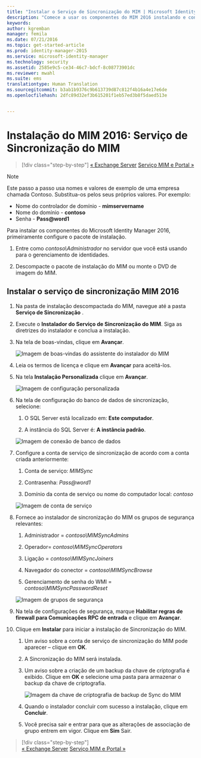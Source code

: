```yaml
---
title: "Instalar o Serviço de Sincronização do MIM | Microsoft Identity Manager"
description: "Comece a usar os componentes do MIM 2016 instalando e configurando o Serviço de Sincronização."
keywords: 
author: kgremban
manager: femila
ms.date: 07/21/2016
ms.topic: get-started-article
ms.prod: identity-manager-2015
ms.service: microsoft-identity-manager
ms.technology: security
ms.assetid: 2585e9c5-ce34-46c7-bdcf-8c08773901dc
ms.reviewer: mwahl
ms.suite: ems
translationtype: Human Translation
ms.sourcegitcommit: b3ab1b9376c9b613739d87c812f4b16a4e17e6de
ms.openlocfilehash: 2dfc89d32ef3b615201f1eb57ed3b8f5daed513e


---
```


# Instalação do MIM 2016: Serviço de Sincronização do MIM

>[!div class="step-by-step"]
[« Exchange Server](prepare-server-exchange.md)
[Serviço MIM e Portal »](install-mim-service-portal.md)

> [!NOTE]
> Este passo a passo usa nomes e valores de exemplo de uma empresa chamada Contoso. Substitua-os pelos seus próprios valores. Por exemplo:
> - Nome do controlador de domínio - **mimservername**
> - Nome do domínio - **contoso**
> - Senha - **Pass@word1**

Para instalar os componentes do Microsoft Identity Manager 2016, primeiramente configure o pacote de instalação.

1. Entre como *contoso\Administrador* no servidor que você está usando para o gerenciamento de identidades.

2. Descompacte o pacote de instalação do MIM ou monte o DVD de imagem do MIM.

## Instalar o serviço de sincronização MIM 2016

1. Na pasta de instalação descompactada do MIM, navegue até a pasta **Serviço de Sincronização** .

2. Execute o **Instalador do Serviço de Sincronização do MIM**. Siga as diretrizes do instalador e conclua a instalação.

3. Na tela de boas-vindas, clique em **Avançar**.

    ![Imagem de boas-vindas do assistente do instalador do MIM](media/MIM-Install1.png)

4. Leia os termos de licença e clique em **Avançar** para aceitá-los.

5. Na tela **Instalação Personalizada** clique em **Avançar**.

    ![Imagem de configuração personalizada](media/MIM-Install2.png)

6.  Na tela de configuração do banco de dados de sincronização, selecione:

    1.  O SQL Server está localizado em: **Este computador**.

    2.  A instância do SQL Server é: **A instância padrão**.

    ![Imagem de conexão de banco de dados](media/MIM-Install3.png)

7.  Configure a conta de serviço de sincronização de acordo com a conta criada anteriormente:

    1.  Conta de serviço: *MIMSync*

    2.  Contrasenha: *Pass@word1*

    3.  Domínio da conta de serviço ou nome do computador local: *contoso*

    ![Imagem de conta de serviço](media/MIM-Install4.png)

8.  Fornece ao instalador de sincronização do MIM os grupos de segurança relevantes:

    1. Administrador = *contoso\MIMSyncAdmins*

    2. Operador= *contoso\MIMSyncOperators*

    3. Ligação = *contoso\MIMSyncJoiners*

    4. Navegador do conector = *contoso\MIMSyncBrowse*

    5. Gerenciamento de senha do WMI = *contoso\MIMSyncPasswordReset*

    ![Imagem de grupos de segurança](media/MIM-Install5.png)

9. Na tela de configurações de segurança, marque **Habilitar regras de firewall para Comunicações RPC de entrada** e clique em **Avançar**.

10. Clique em **Instalar** para iniciar a instalação de Sincronização do MIM.

    1. Um aviso sobre a conta de serviço de sincronização do MIM pode aparecer – clique em **OK**.

    2. A Sincronização do MIM será instalada.

    3. Um aviso sobre a criação de um backup da chave de criptografia é exibido. Clique em **OK** e selecione uma pasta para armazenar o backup da chave de criptografia.

        ![Imagem da chave de criptografia de backup de Sync do MIM](media/MIM-Install7.png)

    4. Quando o instalador concluir com sucesso a instalação, clique em **Concluir**.

    5. Você precisa sair e entrar para que as alterações de associação de grupo entrem em vigor. Clique em **Sim** Sair.

>[!div class="step-by-step"]  
[« Exchange Server](prepare-server-exchange.md)
[Serviço MIM e Portal »](install-mim-service-portal.md)



<!--HONumber=Jul16_HO3-->


